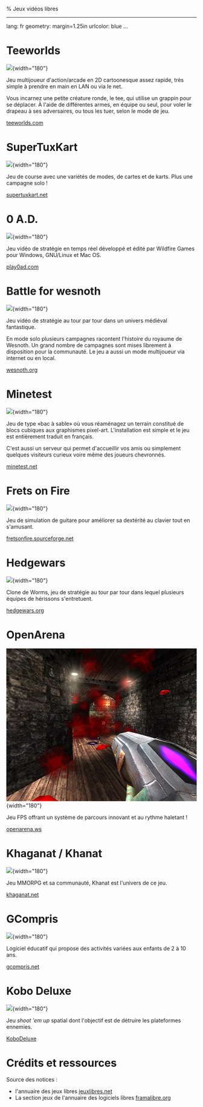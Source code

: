 % Jeux vidéos libres

---
lang: fr
geometry: margin=1.25in
urlcolor: blue
...

# Teeworlds

![](./snapshot/teeworlds_jungle.jpg){width="180"}

Jeu multijoueur d'action/arcade en 2D cartoonesque assez rapide, très simple à prendre en main en LAN ou via le net.

Vous incarnez une petite créature ronde, le tee, qui utilise un grappin pour se déplacer. À l'aide de différentes armes, en équipe ou seul, pour voler le drapeau à ses adversaires, ou tous les tuer, selon le mode de jeu.

[teeworlds.com](https://teeworlds.com/)

# SuperTuxKart

![](./snapshot/supertuxkart.jpg){width="180"}

Jeu de course avec une variétés de modes, de cartes et de karts. Plus une campagne solo !

[supertuxkart.net](https://supertuxkart.net/)

# 0 A.D.

![](./snapshot/0_ad.jpg){width="180"}

Jeu vidéo de stratégie en temps réel développé et édité par Wildfire Games pour Windows, GNU/Linux et Mac OS.

[play0ad.com](https://play0ad.com/)

# Battle for wesnoth

![](./snapshot/battleforwesnoth.jpg){width="180"}

Jeu vidéo de stratégie au tour par tour dans un univers médiéval fantastique.

En mode solo plusieurs campagnes racontent l'histoire du royaume de Wesnoth. Un grand nombre de campagnes sont mises librement à disposition pour la communauté. Le jeu a aussi un mode multijoueur via internet ou en local.

[wesnoth.org](https://www.wesnoth.org/)

# Minetest

![](./snapshot/minetest.jpg){width="180"}

Jeu de type «bac à sable» où vous réaménagez un terrain constitué de blocs cubiques aux graphismes pixel-art. L'installation est simple et le jeu est entièrement traduit en français.

C'est aussi un serveur qui permet d'accueillir vos amis ou simplement quelques visiteurs curieux voire même des joueurs chevronnés.

[minetest.net](https://www.minetest.net/)

# Frets on Fire

![](./snapshot/fretsonfire.png){width="180"}

Jeu de simulation de guitare pour améliorer sa dextérité au clavier tout en s'amusant.

[fretsonfire.sourceforge.net](http://fretsonfire.sourceforge.net/)

# Hedgewars

![](./snapshot/hedgewars.png){width="180"}

Clone de Worms, jeu de stratégie au tour par tour dans lequel plusieurs équipes de hérissons s'entretuent.

[hedgewars.org](http://www.hedgewars.org/)

# OpenArena

![](./snapshot/openarena.jpg){width="180"}

Jeu FPS offrant un système de parcours innovant et au rythme haletant !

[openarena.ws](http://openarena.ws)

# Khaganat / Khanat

![](./snapshot/khaganat.jpg){width="180"}

Jeu MMORPG et sa communauté, Khanat est l'univers de ce jeu.

[khaganat.net](https://khaganat.net/)

# GCompris

![](./snapshot/gcompris_algorithm.png){width="180"}

Logiciel éducatif qui propose des activités variées aux enfants de 2 à 10 ans.

[gcompris.net](http://gcompris.net/)

# Kobo Deluxe

![](./snapshot/kobodeluxe.png){width="180"}

Jeu *shoot 'em up* spatial dont l'objectif est de détruire les plateformes ennemies.

[KoboDeluxe](http://olofson.net/kobodl/)

# Crédits et ressources

Source des notices :

* l'annuaire des jeux libres [jeuxlibres.net](http://jeuxlibres.net/)
* La section jeux de l'annuaire des logiciels libres [framalibre.org](https://framalibre.org/annuaires/jeux)

[^framalibre]: Source: [framalibre.org](https://framalibre.org/annuaires/jeux)
[^jeuxlibres]: Source: [jeuxlibres.net](http://jeuxlibres.net/)

